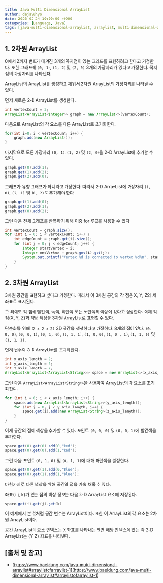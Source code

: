```yaml
---
title: Java Multi Dimensional ArrayList
author: dejavuhyo
date: 2023-02-24 10:00:00 +0900
categories: [Language, Java]
tags: [java-multi-dimensional-arraylist, arraylist, multi-dimensional-arraylist, dimensional-arraylist, 다차원-arraylist, 자바-list]
---
```


## 1. 2차원 ArrayList
0에서 2까지 번호가 매겨진 3개의 꼭지점이 있는 그래프를 표현하려고 한다고 가정한다. 또한 그래프에 `(0, 1)`, `(1, 2)` 및 `(2, 0)` 3개의 가장자리가 있다고 가정한다. 꼭지점의 가장자리를 나타낸다.

ArrayList의 ArrayList를 생성하고 채워서 2차원 ArrayList의 가장자리를 나타낼 수 있다.

먼저 새로운 2-D ArrayList를 생성한다.

```java
int vertexCount = 3;
ArrayList<ArrayList<Integer>> graph = new ArrayList<>(vertexCount);
```

다음으로 ArrayList의 각 요소를 다른 ArrayList로 초기화한다.

```java
for(int i=0; i < vertexCount; i++) {
    graph.add(new ArrayList());
}
```

마지막으로 모든 가장자리 `(0, 1)`, `(1, 2)` 및 `(2, 0)`을 2-D ArrayList에 추가할 수 있다.

```java
graph.get(0).add(1);
graph.get(1).add(2);
graph.get(2).add(0);
```

그래프가 유향 그래프가 아니라고 가정한다. 따라서 2-D ArrayList에 가장자리 `(1, 0)`, `(2, 1)` 및 `(0, 2)`도 추가해야 한다.

```java
graph.get(1).add(0);
graph.get(2).add(1);
graph.get(0).add(2);
```

그런 다음 전체 그래프를 반복하기 위해 이중 for 루프를 사용할 수 있다.

```java
int vertexCount = graph.size();
for (int i = 0; i < vertexCount; i++) {
    int edgeCount = graph.get(i).size();
    for (int j = 0; j < edgeCount; j++) {
        Integer startVertex = i;
        Integer endVertex = graph.get(i).get(j);
        System.out.printf("Vertex %d is connected to vertex %d%n", startVertex, endVertex);
    }
}
```

## 2. 3차원 ArrayList
3차원 공간을 표현하고 싶다고 가정한다. 따라서 이 3차원 공간의 각 점은 X, Y, Z의 세 좌표로 표시된다.

그 외에도 각 점에 빨간색, 녹색, 파란색 또는 노란색의 색상이 있다고 상상한다. 이제 각 점(X, Y, Z)과 해당 색상을 3차원 ArrayList로 표현할 수 있다.

단순화를 위해 `(2 x 2 x 2)` 3D 공간을 생성한다고 가정한다. 8개의 점이 있다. `(0, 0, 0)`, `(0, 0, 1)`, `(0, 1, 0)`, `(0, 1, 1)`, `(1, 0, 0)`, `(1, 0 , 1)`, `(1, 1, 0)` 및 `(1, 1, 1)`.

먼저 변수와 3-D ArrayList를 초기화한다.

```java
int x_axis_length = 2;
int y_axis_length = 2;
int z_axis_length = 2;	
ArrayList<ArrayList<ArrayList<String>>> space = new ArrayList<>(x_axis_length);
```

그런 다음 `ArrayList<ArrayList<String>>`을 사용하여 ArrayList의 각 요소를 초기화한다.

```java
for (int i = 0; i < x_axis_length; i++) {
    space.add(new ArrayList<ArrayList<String>>(y_axis_length));
    for (int j = 0; j < y_axis_length; j++) {
        space.get(i).add(new ArrayList<String>(z_axis_length));
    }
}
```

이제 공간의 점에 색상을 추가할 수 있다. 포인트 `(0, 0, 0)` 및 `(0, 0, 1)`에 빨간색을 추가한다.

```java
space.get(0).get(0).add(0,"Red");
space.get(0).get(0).add(1,"Red");
```

그런 다음 포인트 `(0, 1, 0)` 및 `(0, 1, 1)`에 대해 파란색을 설정한다.

```java
space.get(0).get(1).add(0,"Blue");
space.get(0).get(1).add(1,"Blue");
```

마찬가지로 다른 색상을 위해 공간의 점을 계속 채울 수 있다.

좌표(i, j, k)가 있는 점의 색상 정보는 다음 3-D ArrayList 요소에 저장된다.

```java
space.get(i).get(j).get(k)
```

이 예제에서 본 것처럼 공간 변수는 ArrayList이다. 또한 이 ArrayList의 각 요소는 2차원 ArrayList이다.

공간 ArrayList의 요소 인덱스는 X 좌표를 나타내는 반면 해당 인덱스에 있는 각 2-D ArrayList는 (Y, Z) 좌표를 나타낸다.

## [출처 및 참고]
* [https://www.baeldung.com/java-multi-dimensional-arraylist#arraylistofarraylist-1](https://www.baeldung.com/java-multi-dimensional-arraylist#arraylistofarraylist-1)
